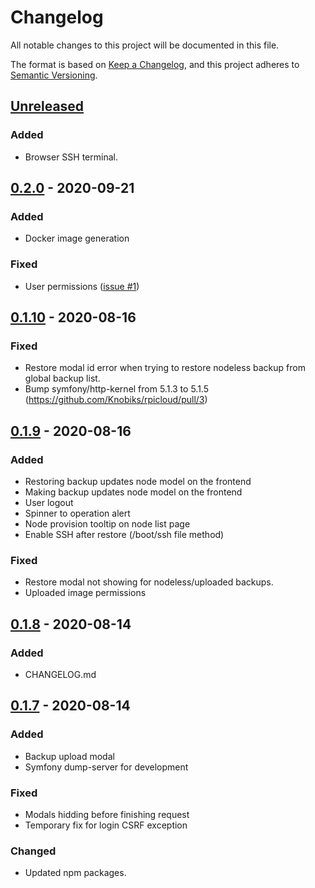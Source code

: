 # Changelog
All notable changes to this project will be documented in this file.

The format is based on [Keep a Changelog](https://keepachangelog.com/en/1.0.0/),
and this project adheres to [Semantic Versioning](https://semver.org/spec/v2.0.0.html).

## [Unreleased]
### Added
- Browser SSH terminal.

## [0.2.0] - 2020-09-21
### Added
- Docker image generation

### Fixed
- User permissions ([issue #1](https://github.com/knobik/rpicloud/issues/1))

## [0.1.10] - 2020-08-16
### Fixed
- Restore modal id error when trying to restore nodeless backup from global backup list.
- Bump symfony/http-kernel from 5.1.3 to 5.1.5 (https://github.com/Knobiks/rpicloud/pull/3)

## [0.1.9] - 2020-08-16
### Added
- Restoring backup updates node model on the frontend
- Making backup updates node model on the frontend
- User logout
- Spinner to operation alert
- Node provision tooltip on node list page
- Enable SSH after restore (/boot/ssh file method)

### Fixed
- Restore modal not showing for nodeless/uploaded backups.
- Uploaded image permissions

## [0.1.8] - 2020-08-14
### Added
- CHANGELOG.md

## [0.1.7] - 2020-08-14
### Added
- Backup upload modal
- Symfony dump-server for development

### Fixed
- Modals hidding before finishing request
- Temporary fix for login CSRF exception

### Changed
- Updated npm packages.


[Unreleased]: https://github.com/knobik/rpi-cluster-pxe/compare/0.2.0...HEAD
[0.2.0]: https://github.com/knobik/rpi-cluster-pxe/compare/0.1.10...0.2.0
[0.1.10]: https://github.com/knobik/rpi-cluster-pxe/compare/0.1.9...0.1.10
[0.1.9]: https://github.com/knobik/rpi-cluster-pxe/compare/0.1.8...0.1.9
[0.1.8]: https://github.com/knobik/rpi-cluster-pxe/compare/0.1.7...0.1.8
[0.1.7]: https://github.com/knobik/rpi-cluster-pxe/compare/0.1.6...0.1.7